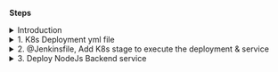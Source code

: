 **Steps**
    
   

<details>
<summary>Introduction</summary>
<br>

![image](https://user-images.githubusercontent.com/75510135/154777691-ce87ab12-7fd2-41bd-af2f-2043312c037f.png)
    
</details>



<details>
<summary>1. K8s Deployment yml file</summary>
<br>


```
k8s_deployment_service.yml
apiVersion: apps/v1
kind: Deployment
metadata:
  labels:
    app: devsecops
  name: devsecops
spec:
  replicas: 2
  selector:
    matchLabels:
      app: devsecops
  strategy: {}
  template:
    metadata:
      labels:
        app: devsecops
    spec:
      containers:
      - image: replace
        name: devsecops-container
---
apiVersion: v1
kind: Service
metadata:
  labels:
    app: devsecops
  name: devsecops-svc
spec:
  ports:
  - port: 8080
    protocol: TCP
    targetPort: 8080
  selector:
    app: devsecops
  type: NodePort
```
    
</details>


<details>
<summary>2. @Jenkinsfile, Add K8s stage to execute the deployment & service</summary>
<br>


```
pipeline {
  agent any

  stages {
      stage('Build Artifact') {
            steps {
              sh "mvn clean package -DskipTests=true"
              archive 'target/*.jar' 

            }
      }   //stage ending Build Artifact

      stage('Unit test') {
            steps {
              sh "mvn test"
            }
            post {
              always {
                junit 'target/surefire-reports/*.xml'
                jacoco execPattern: 'target/jacoco.exec'
              }
      }
      }   //stage ending Unit test

      stage('Docker build & push') {
            steps {
              withDockerRegistry([credentialsId: "docker-hub", url: ""]) {
                  sh 'printenv'
                  sh 'docker build -t rupeshpanwar/numeric-app:""$GIT_COMMIT"" .'
                  sh 'docker push rupeshpanwar/numeric-app:""$GIT_COMMIT""'
                }
            }
      }   //stage ending Docker build and push 

      stage('Kubernetes Deployment - DEV') {
        steps {
            withKubeConfig([credentialsId: 'kubeconfig']) {
              sh "sed -i 's#replace#rupeshpanwar/numeric-app:${GIT_COMMIT}#g' k8s_deployment_service.yaml"
              sh "kubectl apply -f k8s_deployment_service.yaml"
            }
        }
      } // stage ending k8s deployment -  DEV

    }
}
```

    
</details>

 
<details>
<summary>3. Deploy NodeJs Backend service</summary>
<br>
    
    kubectl -n default create deploy node-app --image rupeshpanwar/node-service:v1 
    kubectl -n default expose deploy node-app --name node-service --port 5000
    kubectl get all
    
    

<img width="727" alt="image" src="https://user-images.githubusercontent.com/75510135/154779140-02bfdfed-5198-4831-ac3a-b4e7adbeabcc.png">

**Note # Node service in the code should point to correct url**
<img width="1057" alt="image" src="https://user-images.githubusercontent.com/75510135/154779216-9565f3bc-d4d7-4f29-baf1-1230f865f672.png">

# commit the code 
     git status
     git add .
     git commit -m 'K8s integration'
     git push

# Validate the pipeline
![image](https://user-images.githubusercontent.com/75510135/154779621-c671a1fe-ec92-4ad6-8028-8b405ea7c705.png)

<img width="636" alt="image" src="https://user-images.githubusercontent.com/75510135/154779643-8d55a938-5ff1-41da-919a-e525a79238a6.png">

- Notedown the service name
    
    ```
    NAME                    TYPE        CLUSTER-IP       EXTERNAL-IP   PORT(S)          AGE
    service/devsecops-svc   NodePort    10.98.106.125    <none>        8080:31031/TCP   7m8s
    ```

- check frontend & backend endpoints
    
>  BE =>  http://142.93.213.194:31031/compare/51
    
>  FE =>  http://142.93.213.194:31031/increment/77

    
</details>



